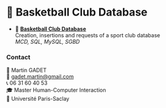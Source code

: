 # 🏀 Basketball Club Database

- 🏀 [**Basketball Club Database**](https://github.com/gadetmartin/Portfolio/tree/main/Projects/BUT%20in%20Computer%20Science/Basketball%20Club%20Database)  
  Creation, insertions and requests of a sport club database  
  *MCD, SQL, MySQL, SGBD*

### Contact

👤 Martin GADET  
📧 gadet.martin@gmail.com  
📞 06 31 60 40 53  
🎓 Master Human-Computer Interaction  
🏫 Université Paris-Saclay

